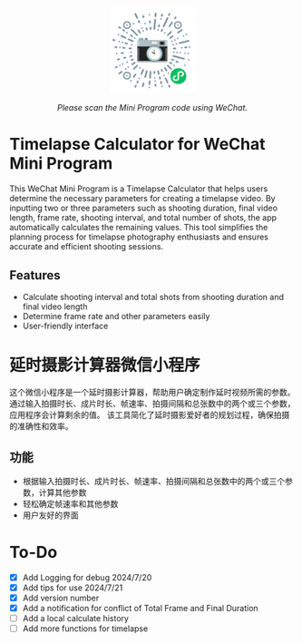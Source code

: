 <div align="center">
  <img src="./images/qr_code.jpg" alt="QR Code" width="30%">
  <p><em>Please scan the Mini Program code using WeChat.</em></p>
</div>

# Timelapse Calculator for WeChat Mini Program

This WeChat Mini Program is a Timelapse Calculator that helps users determine the necessary parameters for creating a timelapse video. By inputting two or three parameters such as shooting duration, final video length, frame rate, shooting interval, and total number of shots, the app automatically calculates the remaining values. This tool simplifies the planning process for timelapse photography enthusiasts and ensures accurate and efficient shooting sessions.

## Features
- Calculate shooting interval and total shots from shooting duration and final video length
- Determine frame rate and other parameters easily
- User-friendly interface


# 延时摄影计算器微信小程序

这个微信小程序是一个延时摄影计算器，帮助用户确定制作延时视频所需的参数。通过输入拍摄时长、成片时长、帧速率、拍摄间隔和总张数中的两个或三个参数，应用程序会计算剩余的值。
该工具简化了延时摄影爱好者的规划过程，确保拍摄的准确性和效率。

## 功能
- 根据输入拍摄时长、成片时长、帧速率、拍摄间隔和总张数中的两个或三个参数，计算其他参数
- 轻松确定帧速率和其他参数
- 用户友好的界面


# To-Do
- [x] Add Logging for debug 2024/7/20
- [x] Add tips for use 2024/7/21
- [x] Add version number
- [x] Add a notification for conflict of Total Frame and Final Duration
- [ ] Add a local calculate history 
- [ ] Add more functions for timelapse